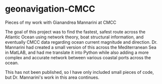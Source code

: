 # geonavigation-CMCC
Pieces of my work with Gianandrea Mannarini at CMCC

The goal of this project was to find the fastest, safest route across the Atlantic Ocean using network theory, boat structural
information, and eventually CMCC data regarding ocean current magnitude and direction. Dr. Mannarini had created a small version
of this across the Mediterranean Sea in MatLAB, and had me translate it into Python while also adding a more complex and 
accurate network between various coastal ports across the ocean. 

This has not been published, so I have only included small pieces of code, but Dr. Mannarini's work in this area continues.
